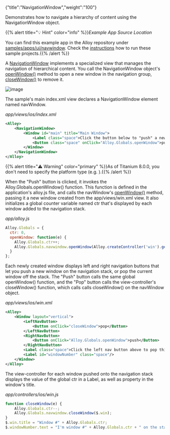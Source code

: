 {"title":"NavigationWindow","weight":"100"}

Demonstrates how to navigate a hierarchy of content using the NavigationWindow object.

{{% alert title="💡 Hint" color="info" %}}*Example App Source Location*

You can find this example app in the Alloy repository under [samples/apps/ui/navwindow](https://github.com/appcelerator/alloy/tree/master/samples/apps/ui/navwindow). Check the [instructions](/docs/appc/Alloy_Framework/Alloy_Guide/Alloy_Test_Apps/) how to run these sample projects.{{% /alert %}}

A [NavigationWindow](#!/api/Titanium.UI.iOS.NavigationWindow) implements a specialized view that manages the navigation of hierarchical content. You call the NavigationWindow object's [openWindow()](#!/api/Titanium.UI.iOS.NavigationWindow-method-openWindow) method to open a new window in the navigation group, [closeWindow()](#!/api/Titanium.UI.iOS.NavigationWindow-method-closeWindow) to remove it.

![image](/Images/appc/download/attachments/41845759/image.gif)

The sample's main index.xml view declares a NavigationWindow element named navWindow.

*app/views/ios/index.xml*

```xml
<Alloy>
    <NavigationWindow>
        <Window id="main" title="Main Window">
            <Label class="space">Click the button below to "push" a new window onto the navigation stack</Label>
            <Button class="space" onClick="Alloy.Globals.openWindow">push</Button>
        </Window>
    </NavigationWindow>
</Alloy>
```

{{% alert title="⚠️ Warning" color="primary" %}}As of Titanium 8.0.0, you don't need to specify the platform type (e.g. <NavigationWindow platform="ios">).{{% /alert %}}

When the "Push" button is clicked, it invokes the Alloy.Globals.openWindow() function. This function is defined in the application's alloy.js file, and calls the navWindow's [openWindow()](#!/api/Titanium.UI.iOS.NavigationWindow-method-openWindow) method, passing it a new window created from the app/views/win.xml view. It also initializes a global counter variable named ctr that's displayed by each window added to the navigation stack.

*app/alloy.js*

```javascript
Alloy.Globals = {
  ctr: 0,
  openWindow: function(e) {
    Alloy.Globals.ctr++;
    Alloy.Globals.navwindow.openWindow(Alloy.createController('win').getView());
  }
};
```

Each newly created window displays left and right navigation buttons that let you push a new window on the navigation stack, or pop the current window off the stack. The "Push" button calls the same global openWindow() function, and the "Pop" button calls the view-controller's closeWindow() function, which calls calls closeWindow() on the navWindow object.

*app/views/ios/win.xml*

```xml
<Alloy>
    <Window layout="vertical">
        <LeftNavButton>
            <Button onClick="closeWindow">pop</Button>
        </LeftNavButton>
        <RightNavButton>
            <Button onClick="Alloy.Globals.openWindow">push</Button>
        </RightNavButton>
        <Label class="space">Click the left nav button above to pop this window off the navigation stack. Click the right one to push another window onto the stack.</Label>
        <Label id="windowNumber" class="space"/>
    </Window>
</Alloy>
```

The view-controller for each window pushed onto the navigation stack displays the value of the global ctr in a Label, as well as property in the window's title.

*app/controllers/ios/win.js*

```javascript
function closeWindow(e) {
    Alloy.Globals.ctr--;
    Alloy.Globals.navwindow.closeWindow($.win);
}
$.win.title = "Window #" + Alloy.Globals.ctr;
$.windowNumber.text = "I'm window #" + Alloy.Globals.ctr + " on the stack";
```
